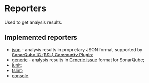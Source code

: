 
# Reporters

Used to get analysis results.

## Implemented reporters

- [json](json.md) - analysis results in proprietary JSON format, supported by [SonarQube 1C (BSL) Community Plugin](https://github.com/1c-syntax/sonar-bsl-plugin-community);
- [generic](generic.md) - analysis results in [Generic issue](https://docs.sonarqube.org/latest/analysis/generic-issue/) format for SonarQube;
- [junit](junit.md);
- [tslint](tslint.md);
- [console](console.md).
